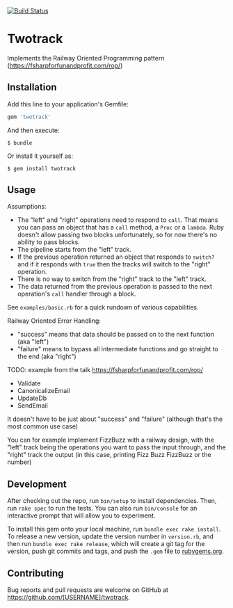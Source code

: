[![Build Status](https://travis-ci.org/parasquid/twotrack.svg?branch=master)](https://travis-ci.org/parasquid/twotrack)

# Twotrack

Implements the Railway Oriented Programming pattern (https://fsharpforfunandprofit.com/rop/)

## Installation

Add this line to your application's Gemfile:

```ruby
gem 'twotrack'
```

And then execute:

    $ bundle

Or install it yourself as:

    $ gem install twotrack

## Usage

Assumptions:
* The "left" and "right" operations need to respond to `call`. That means you can pass an object that has a `call` method, a `Proc` or a `lambda`. Ruby doesn't allow passing two blocks unfortunately, so for now there's no ability to pass blocks.
* The pipeline starts from the "left" track.
* If the previous operation returned an object that responds to `switch?` and if it responds with `true` then the tracks will switch to the "right" operation.
* There is no way to switch from the "right" track to the "left" track.
* The data returned from the previous operation is passed to the next operation's `call` handler through a block.

See `examples/basic.rb` for a quick rundown of various capabilities.

Railway Oriented Error Handling:
* "success"  means that data should be passed on to the next function (aka "left")
* "failure" means to bypass all intermediate functions and go straight to the end (aka "right")

TODO: example from the talk https://fsharpforfunandprofit.com/rop/
* Validate
* CanonicalizeEmail
* UpdateDb
* SendEmail

It doesn't have to be just about "success" and "failure" (although that's the most common use case)

You can for example implement FizzBuzz with a railway design, with the "left" track being the operations you want to pass the input through, and the "right" track the output (in this case, printing Fizz Buzz FizzBuzz or the number)

## Development

After checking out the repo, run `bin/setup` to install dependencies. Then, run `rake spec` to run the tests. You can also run `bin/console` for an interactive prompt that will allow you to experiment.

To install this gem onto your local machine, run `bundle exec rake install`. To release a new version, update the version number in `version.rb`, and then run `bundle exec rake release`, which will create a git tag for the version, push git commits and tags, and push the `.gem` file to [rubygems.org](https://rubygems.org).

## Contributing

Bug reports and pull requests are welcome on GitHub at https://github.com/[USERNAME]/twotrack.

